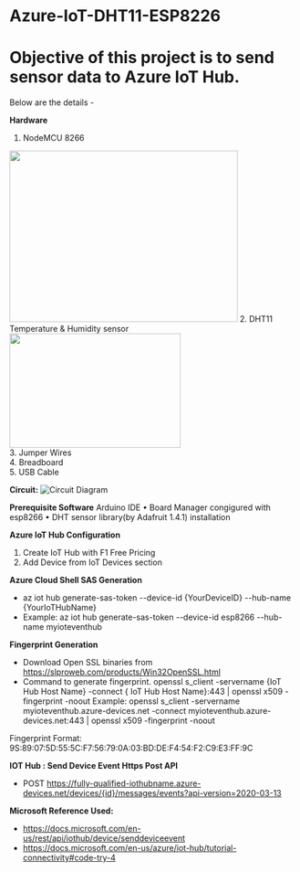 # Azure-IoT-DHT11-ESP8226

<h1>Objective of this project is to send sensor data to Azure IoT Hub. </h1>
Below are the details -

**Hardware**
1.	NodeMCU 8266 <br/>
<img src="https://github.com/PrasenjitSaha/Azure-IoT-DHT11-ESP8226/blob/main/Introduction-to-NodeMCU-V3-2-1.png" width="400" height="300" />
2.	DHT11 Temperature & Humidity sensor <br/>
<img src="https://github.com/PrasenjitSaha/Azure-IoT-DHT11-ESP8226/blob/main/DHT11%E2%80%93Temperature-Sensor-Pinout.jpg" width="300" height="200" /><br/>
3.	Jumper Wires<br/>
4.	Breadboard <br/>
5.	USB Cable <br/>

**Circuit:**
 ![Circuit Diagram](https://github.com/PrasenjitSaha/Azure-IoT-DHT11-ESP8226/blob/main/Azure%20IoT-Circuit%20Diagram.png)
 
**Prerequisite Software**
  Arduino IDE
•	Board Manager congigured with esp8266
•	DHT sensor library(by Adafruit 1.4.1) installation

**Azure IoT Hub Configuration**
 1. Create IoT Hub with F1 Free Pricing
 2. Add Device from IoT Devices section

**Azure Cloud Shell SAS Generation**
- az iot hub generate-sas-token --device-id {YourDeviceID} --hub-name {YourIoTHubName}
- Example:  az iot hub generate-sas-token --device-id esp8266 --hub-name myioteventhub
 

**Fingerprint Generation**

* Download Open SSL binaries from https://slproweb.com/products/Win32OpenSSL.html 
* Command to generate fingerprint. 
openssl s_client -servername {IoT Hub Host Name} -connect { IoT Hub Host Name}:443 | openssl x509 -fingerprint -noout
Example:
openssl s_client -servername myioteventhub.azure-devices.net -connect myioteventhub.azure-devices.net:443 | openssl x509 -fingerprint -noout
 
Fingerprint Format: 9S:89:07:5D:55:5C:F7:56:79:0A:03:BD:DE:F4:54:F2:C9:E3:FF:9C

**IOT Hub : Send Device Event Https Post API**
* POST https://fully-qualified-iothubname.azure-devices.net/devices/{id}/messages/events?api-version=2020-03-13

**Microsoft Reference Used:**
* https://docs.microsoft.com/en-us/rest/api/iothub/device/senddeviceevent
* https://docs.microsoft.com/en-us/azure/iot-hub/tutorial-connectivity#code-try-4



